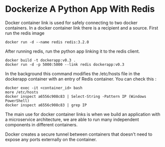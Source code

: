 # Dockerize A Python App With Redis

Docker container link is used for safely connecting to two docker containers. In a docker container link there is a recipient and a source.
First run the redis image 
```
docker run -d --name redis redis:3.2.0
```

After running redis, run the python app linking it to the redis client.
```
docker build -t dockerapp:v0.3 .
docker run -d -p 5000:5000 --link redis dockerapp:v0.3
```

In the background this command modifies the /etc/hosts file in the dockerapp container with an entry of Redis container. You can check this :
```
docker exec -it <container_id> bash
more /etc/hosts
docker inspect a6556c908c83 | Select-String -Pattern IP (Windows PowerShell)
docker inspect a6556c908c83 | grep IP
```

The main use for docker container links is when we build an application with a microservice architecture, we are able to run many independent components in different containers.

Docker creates a secure tunnel between containers that doesn't need to expose any ports externally on the container.
